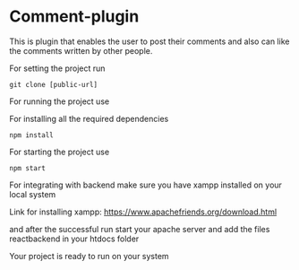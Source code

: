 # Comment-plugin
This is plugin that enables the user to post their comments and also can like the comments written by other people.

For setting the project run 
```
git clone [public-url]
```
For running the project use

For installing all the required dependencies
```
npm install 
```
For starting the project use
```
npm start
```
For integrating with backend make sure you have xampp installed on your local system

Link for installing xampp: https://www.apachefriends.org/download.html 

and after the successful run start your apache server and add the files reactbackend in your htdocs folder

Your project is ready to run on your system 
